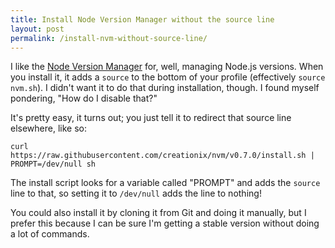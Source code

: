 ```yaml
---
title: Install Node Version Manager without the source line
layout: post
permalink: /install-nvm-without-source-line/
---
```

I like the [Node Version Manager](https://github.com/creationix/nvm) for, well, managing Node.js versions. When you install it, it adds a `source` to the bottom of your profile (effectively `source nvm.sh`). I didn't want it to do that during installation, though. I found myself pondering, "How do I disable that?"

It's pretty easy, it turns out; you just tell it to redirect that source line elsewhere, like so:

    curl https://raw.githubusercontent.com/creationix/nvm/v0.7.0/install.sh | PROMPT=/dev/null sh

The install script looks for a variable called "PROMPT" and adds the `source` line to that, so setting it to `/dev/null` adds the line to nothing!

You could also install it by cloning it from Git and doing it manually, but I prefer this because I can be sure I'm getting a stable version without doing a lot of commands.
